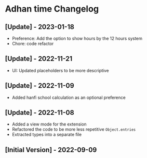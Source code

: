 # Adhan time Changelog

## [Update] - 2023-01-18

- Preference: Add the option to show hours by the 12 hours system
- Chore: code refactor

## [Update] - 2022-11-21

- UI: Updated placeholders to be more descriptive

## [Update] - 2022-11-09
- Added hanfi school calculation as an optional preference

## [Update] - 2022-11-08
- Added a view mode for the extension
- Refactored the code to be more less repetitive `Object.entries`
- Extracted types into a separate file

## [Initial Version] - 2022-09-09
